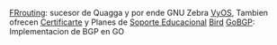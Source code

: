 
[FRrouting](https://frrouting.org/): sucesor de Quagga y por ende GNU Zebra
[VyOS](https://vyos.net/), Tambien ofrecen [Certificarte](https://vyos.io/certification) y Planes de [Soporte Educacional](https://vyos.io/community/for-educational-institutions)
[Bird](https://github.com/CZ-NIC/bird)
[GoBGP](https://github.com/osrg/gobgp): Implementacion de BGP en GO
